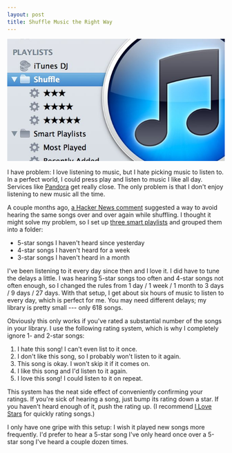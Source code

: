 ```yaml
---
layout: post
title: Shuffle Music the Right Way
---
```


![iTunes shuffle playlist][1]

I have problem: I love listening to music, but I hate picking music
to listen to. In a perfect world, I could press play and listen to
music I like all day. Services like [Pandora][2] get really close.
The only problem is that I don't enjoy listening to new music all
the time.

A couple months ago, [a Hacker News comment][3] suggested a way to
avoid hearing the same songs over and over again while shuffling.
I thought it might solve my problem, so I set up [three smart
playlists][4] and grouped them into a folder:

-   5-star songs I haven't heard since yesterday
-   4-star songs I haven't heard for a week
-   3-star songs I haven't heard in a month

I've been listening to it every day since then and I love it. I did
have to tune the delays a little. I was hearing 5-star songs too
often and 4-star songs not often enough, so I changed the rules
from 1 day / 1 week / 1 month to 3 days / 9 days / 27 days. With
that setup, I get about six hours of music to listen to every day,
which is perfect for me. You may need different delays; my library
is pretty small --- only 618 songs.

Obviously this only works if you've rated a substantial number of
the songs in your library. I use the following rating system, which
is why I completely ignore 1- and 2-star songs:

1.  I hate this song! I can't even list to it once.
2.  I don't like this song, so I probably won't listen to it again.
3.  This song is okay. I won't skip it if it comes on.
4.  I like this song and I'd listen to it again.
5.  I love this song! I could listen to it on repeat.

This system has the neat side effect of conveniently confirming
your ratings. If you're sick of hearing a song, just bump its rating
down a star. If you haven't heard enough of it, push the rating up.
(I recommend [I Love Stars][5] for quickly rating songs.)

I only have one gripe with this setup: I wish it played new songs
more frequently. I'd prefer to hear a 5-star song I've only heard
once over a 5-star song I've heard a couple dozen times.

[1]: /static/images/2012-10-07-itunes-shuffle-playlist.jpg
[2]: http://www.pandora.com/
[3]: http://news.ycombinator.com/item?id=4302318
[4]: /static/pages/2012-10-07-itunes-playlists.xml
[5]: http://itunes.apple.com/app/id402642760
